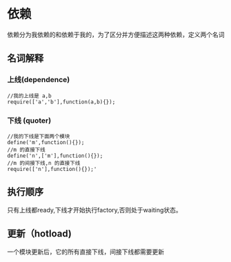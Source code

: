 # 依赖

依赖分为我依赖的和依赖于我的，为了区分并方便描述这两种依赖，定义两个名词

## 名词解释

### 上线(dependence)

	//我的上线是 a,b
	require(['a','b'],function(a,b){});

### 下线 (quoter)
	
	//我的下线是下面两个模块
	define('m',function(){});
	//m 的直接下线
	define('n',['m'],function(){});
	//m 的间接下线,n 的直接下线
	require(['n'],function(){});'

## 执行顺序

只有上线都ready,下线才开始执行factory,否则处于waiting状态。

## 更新（hotload)

一个模块更新后，它的所有直接下线，间接下线都需要更新




